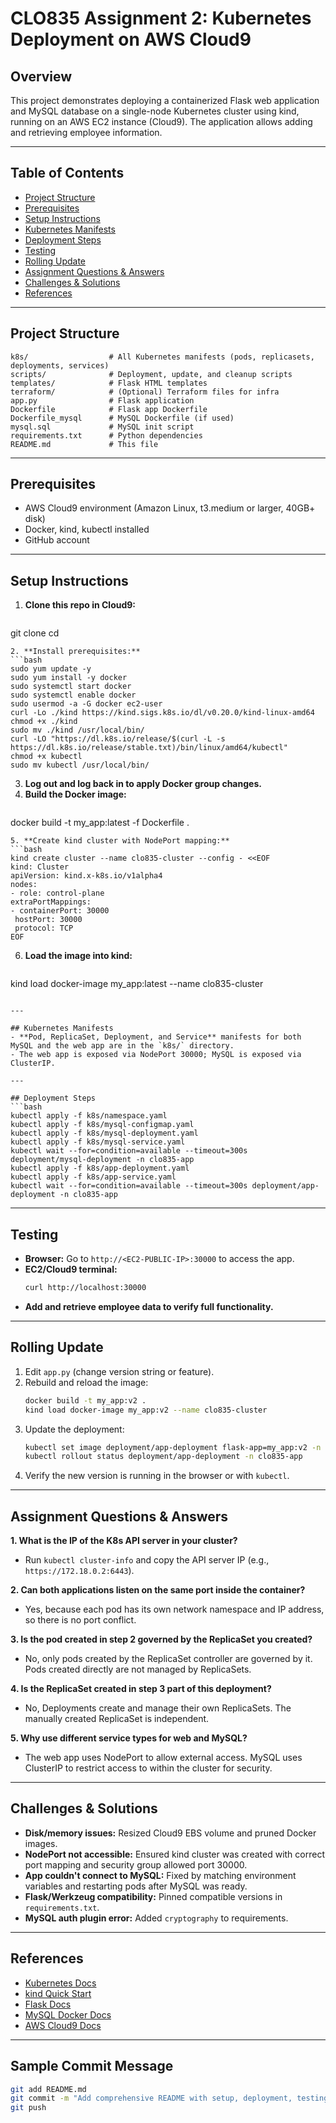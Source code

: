 # CLO835 Assignment 2: Kubernetes Deployment on AWS Cloud9

## Overview
This project demonstrates deploying a containerized Flask web application and MySQL database on a single-node Kubernetes cluster using kind, running on an AWS EC2 instance (Cloud9). The application allows adding and retrieving employee information.

---

## Table of Contents
- [Project Structure](#project-structure)
- [Prerequisites](#prerequisites)
- [Setup Instructions](#setup-instructions)
- [Kubernetes Manifests](#kubernetes-manifests)
- [Deployment Steps](#deployment-steps)
- [Testing](#testing)
- [Rolling Update](#rolling-update)
- [Assignment Questions & Answers](#assignment-questions--answers)
- [Challenges & Solutions](#challenges--solutions)
- [References](#references)

---

## Project Structure
```
k8s/                  # All Kubernetes manifests (pods, replicasets, deployments, services)
scripts/              # Deployment, update, and cleanup scripts
templates/            # Flask HTML templates
terraform/            # (Optional) Terraform files for infra
app.py                # Flask application
Dockerfile            # Flask app Dockerfile
Dockerfile_mysql      # MySQL Dockerfile (if used)
mysql.sql             # MySQL init script
requirements.txt      # Python dependencies
README.md             # This file
```

---

## Prerequisites
- AWS Cloud9 environment (Amazon Linux, t3.medium or larger, 40GB+ disk)
- Docker, kind, kubectl installed
- GitHub account

---

## Setup Instructions
1. **Clone this repo in Cloud9:**
   ```bash
git clone <your-repo-url>
cd <repo>
   ```
2. **Install prerequisites:**
   ```bash
sudo yum update -y
sudo yum install -y docker
sudo systemctl start docker
sudo systemctl enable docker
sudo usermod -a -G docker ec2-user
curl -Lo ./kind https://kind.sigs.k8s.io/dl/v0.20.0/kind-linux-amd64
chmod +x ./kind
sudo mv ./kind /usr/local/bin/
curl -LO "https://dl.k8s.io/release/$(curl -L -s https://dl.k8s.io/release/stable.txt)/bin/linux/amd64/kubectl"
chmod +x kubectl
sudo mv kubectl /usr/local/bin/
   ```
3. **Log out and log back in to apply Docker group changes.**
4. **Build the Docker image:**
   ```bash
docker build -t my_app:latest -f Dockerfile .
   ```
5. **Create kind cluster with NodePort mapping:**
   ```bash
kind create cluster --name clo835-cluster --config - <<EOF
kind: Cluster
apiVersion: kind.x-k8s.io/v1alpha4
nodes:
- role: control-plane
  extraPortMappings:
  - containerPort: 30000
    hostPort: 30000
    protocol: TCP
EOF
   ```
6. **Load the image into kind:**
   ```bash
kind load docker-image my_app:latest --name clo835-cluster
   ```

---

## Kubernetes Manifests
- **Pod, ReplicaSet, Deployment, and Service** manifests for both MySQL and the web app are in the `k8s/` directory.
- The web app is exposed via NodePort 30000; MySQL is exposed via ClusterIP.

---

## Deployment Steps
```bash
kubectl apply -f k8s/namespace.yaml
kubectl apply -f k8s/mysql-configmap.yaml
kubectl apply -f k8s/mysql-deployment.yaml
kubectl apply -f k8s/mysql-service.yaml
kubectl wait --for=condition=available --timeout=300s deployment/mysql-deployment -n clo835-app
kubectl apply -f k8s/app-deployment.yaml
kubectl apply -f k8s/app-service.yaml
kubectl wait --for=condition=available --timeout=300s deployment/app-deployment -n clo835-app
```

---

## Testing
- **Browser:** Go to `http://<EC2-PUBLIC-IP>:30000` to access the app.
- **EC2/Cloud9 terminal:**
  ```bash
  curl http://localhost:30000
  ```
- **Add and retrieve employee data to verify full functionality.**

---

## Rolling Update
1. Edit `app.py` (change version string or feature).
2. Rebuild and reload the image:
   ```bash
   docker build -t my_app:v2 .
   kind load docker-image my_app:v2 --name clo835-cluster
   ```
3. Update the deployment:
   ```bash
   kubectl set image deployment/app-deployment flask-app=my_app:v2 -n clo835-app
   kubectl rollout status deployment/app-deployment -n clo835-app
   ```
4. Verify the new version is running in the browser or with `kubectl`.

---

## Assignment Questions & Answers

**1. What is the IP of the K8s API server in your cluster?**
- Run `kubectl cluster-info` and copy the API server IP (e.g., `https://172.18.0.2:6443`).

**2. Can both applications listen on the same port inside the container?**
- Yes, because each pod has its own network namespace and IP address, so there is no port conflict.

**3. Is the pod created in step 2 governed by the ReplicaSet you created?**
- No, only pods created by the ReplicaSet controller are governed by it. Pods created directly are not managed by ReplicaSets.

**4. Is the ReplicaSet created in step 3 part of this deployment?**
- No, Deployments create and manage their own ReplicaSets. The manually created ReplicaSet is independent.

**5. Why use different service types for web and MySQL?**
- The web app uses NodePort to allow external access. MySQL uses ClusterIP to restrict access to within the cluster for security.

---

## Challenges & Solutions
- **Disk/memory issues:** Resized Cloud9 EBS volume and pruned Docker images.
- **NodePort not accessible:** Ensured kind cluster was created with correct port mapping and security group allowed port 30000.
- **App couldn't connect to MySQL:** Fixed by matching environment variables and restarting pods after MySQL was ready.
- **Flask/Werkzeug compatibility:** Pinned compatible versions in `requirements.txt`.
- **MySQL auth plugin error:** Added `cryptography` to requirements.

---

## References
- [Kubernetes Docs](https://kubernetes.io/docs/)
- [kind Quick Start](https://kind.sigs.k8s.io/docs/user/quick-start/)
- [Flask Docs](https://flask.palletsprojects.com/)
- [MySQL Docker Docs](https://hub.docker.com/_/mysql)
- [AWS Cloud9 Docs](https://docs.aws.amazon.com/cloud9/)

---

## Sample Commit Message
```bash
git add README.md
git commit -m "Add comprehensive README with setup, deployment, testing, and assignment answers"
git push
``` 